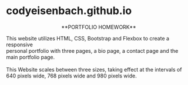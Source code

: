 # codyeisenbach.github.io

<p style="text-align: center;">**PORTFOLIO HOMEWORK**</p>

This website utilizes HTML, CSS, Bootstrap and Flexbox to create a responsive<br/>
personal portfolio with three pages, a bio page, a contact page and the main portfolio page.<br/>
<br/>
This Website scales between three sizes, taking effect at the intervals of 640 pixels wide, 768 pixels wide and 980 pixels wide.
